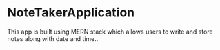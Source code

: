# NoteTakerApplication
This app is built using MERN stack which allows users to write and store notes along with date and time..
